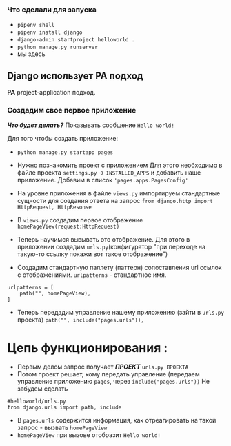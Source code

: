 ### Что сделали для запуска
* ```pipenv shell```
* ```pipenv install django```
* ```django-admin startproject helloworld .```
* ```python manage.py runserver```
* мы здесь

## Django использует PA подход
**PA** project-application подход.

### Создадим свое первое приложение
***Что будет делать?*** Показывать сообщение ```Hello world!```

Для того чтобы создать приложение:
* ```python manage.py startapp pages``` 
* Нужно познакомить проект с приложением
Для этого необходимо в файле проекта ```settings.py``` -> ```INSTALLED_APPS``` и добавить наше приложение. Добавим в список ```'pages.apps.PagesConfig'```
* На уровне приложения в файле ```views.py``` импортируем стандартные сущности для создания ответа на запрос ```from django.http import HttpRequest, HttpResonse``` 
* В ```views.py``` создадим первое отображение ```homePageView(request:HttpRequest)```
* Теперь научимся вызывать это отображение. Для этого в приложении создадим ```urls.py```(конфигуратор "при переходе на такую-то ссылку покажи вот такое отображение")

* Создадим стандартную паллету (паттерн) сопоставления url ссылок с отображениями.
```urlpatterns``` - стандартное имя. 
```
urlpatterns = [
    path("", homePageView),
]
```
* Теперь передадим управление нашему приложению (зайти в ```urls.py``` проекта) ```path("", include("pages.urls")),```
# Цепь функционирования :
* Первым делом запрос получает ***ПРОЕКТ*** ```urls.py ПРОЕКТА```
* Потом проект решает, кому передать управление (передаем управление приложению ```pages```, через ```include("pages.urls"))```
Не забудем сделать
```
#helloworld/urls.py
from django.urls import path, include 
```
* В ```pages.urls``` содержится информация, как отреагировать на такой запрос - вызвать ```homePageView```
* ```homePageView``` при вызове отобразит ```Hello world!```